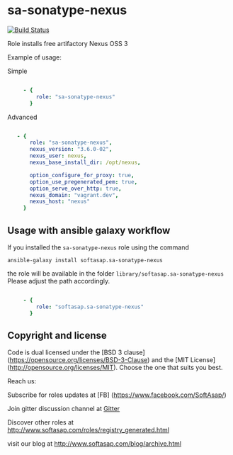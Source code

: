 sa-sonatype-nexus
=================

[![Build Status](https://travis-ci.org/softasap/sa-sonatype-nexus.svg?branch=master)](https://travis-ci.org/softasap/sa-sonatype-nexus)


Role installs free artifactory Nexus OSS 3

Example of usage:

Simple

```YAML

     - {
         role: "sa-sonatype-nexus"
       }


```

Advanced

```YAML

   - {
       role: "sa-sonatype-nexus",
       nexus_version: "3.6.0-02",
       nexus_user: nexus,
       nexus_base_install_dir: /opt/nexus,

       option_configure_for_proxy: true,
       option_use_pregenerated_pem: true,
       option_serve_over_http: true,
       nexus_domain: "vagrant.dev",
       nexus_host: "nexus"
     }

```




Usage with ansible galaxy workflow
----------------------------------

If you installed the `sa-sonatype-nexus` role using the command


`
   ansible-galaxy install softasap.sa-sonatype-nexus
`

the role will be available in the folder `library/softasap.sa-sonatype-nexus`
Please adjust the path accordingly.

```YAML

     - {
         role: "softasap.sa-sonatype-nexus"
       }

```




Copyright and license
---------------------

Code is dual licensed under the [BSD 3 clause] (https://opensource.org/licenses/BSD-3-Clause) and the [MIT License] (http://opensource.org/licenses/MIT). Choose the one that suits you best.

Reach us:

Subscribe for roles updates at [FB] (https://www.facebook.com/SoftAsap/)

Join gitter discussion channel at [Gitter](https://gitter.im/softasap)

Discover other roles at  http://www.softasap.com/roles/registry_generated.html

visit our blog at http://www.softasap.com/blog/archive.html 
